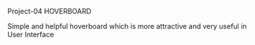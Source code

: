 Project-04 
HOVERBOARD

Simple and helpful hoverboard which is more attractive and very useful in User Interface 
